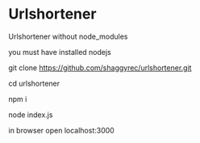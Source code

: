 # Urlshortener
Urlshortener without node_modules

you must have installed nodejs


git clone https://github.com/shaggyrec/urlshortener.git

cd urlshortener

npm i

node index.js
 
in browser open localhost:3000
